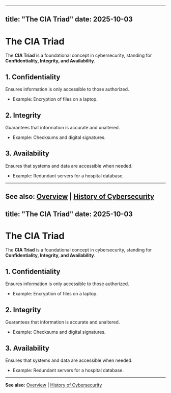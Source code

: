 


---
title: "The CIA Triad"
date: 2025-10-03
---

# The CIA Triad  

The **CIA Triad** is a foundational concept in cybersecurity, standing for **Confidentiality, Integrity, and Availability**.  

## 1. Confidentiality  
Ensures information is only accessible to those authorized.  
- Example: Encryption of files on a laptop.  

## 2. Integrity  
Guarantees that information is accurate and unaltered.  
- Example: Checksums and digital signatures.  

## 3. Availability  
Ensures that systems and data are accessible when needed.  
- Example: Redundant servers for a hospital database.  

---
**See also:** [Overview](overview.md.md) | [History of Cybersecurity](history.md.md)  
---
title: "The CIA Triad"
date: 2025-10-03
---

# The CIA Triad  

The **CIA Triad** is a foundational concept in cybersecurity, standing for **Confidentiality, Integrity, and Availability**.  

## 1. Confidentiality  
Ensures information is only accessible to those authorized.  
- Example: Encryption of files on a laptop.  

## 2. Integrity  
Guarantees that information is accurate and unaltered.  
- Example: Checksums and digital signatures.  

## 3. Availability  
Ensures that systems and data are accessible when needed.  
- Example: Redundant servers for a hospital database.  

---
**See also:** [Overview](overview.md.md) | [History of Cybersecurity](history.md.md)  
